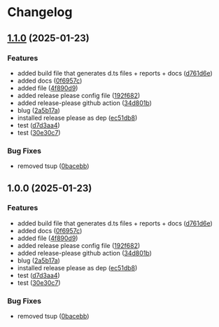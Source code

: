 # Changelog

## [1.1.0](https://github.com/ZCodeTemplates/npm-pkg-template/compare/v1.0.0...v1.1.0) (2025-01-23)


### Features

* added build file that generates d.ts files + reports + docs ([d761d6e](https://github.com/ZCodeTemplates/npm-pkg-template/commit/d761d6e63a1212f233ceaeb54f87b8bdbe3ca77b))
* added docs ([0f6957c](https://github.com/ZCodeTemplates/npm-pkg-template/commit/0f6957c3872b877766de2221270d114523ab7908))
* added file ([4f890d9](https://github.com/ZCodeTemplates/npm-pkg-template/commit/4f890d98c5d6b0678da7a13c9503e555b4818599))
* added release please config file ([192f682](https://github.com/ZCodeTemplates/npm-pkg-template/commit/192f6823247bba78ca8625c80f74aac4c1b00bd5))
* added release-please github action ([34d801b](https://github.com/ZCodeTemplates/npm-pkg-template/commit/34d801bd0218caa1e5d50a65a9dbb75b86899078))
* blug ([2a5b17a](https://github.com/ZCodeTemplates/npm-pkg-template/commit/2a5b17a2e9ee91ef8f3eb3d919a12cebf3b42f05))
* installed release please as dep ([ec51db8](https://github.com/ZCodeTemplates/npm-pkg-template/commit/ec51db856bdba5037f0f39af57ec6dd00c5dc185))
* test ([d7d3aa4](https://github.com/ZCodeTemplates/npm-pkg-template/commit/d7d3aa410bf1e0c3deef4e5bf0e840eeb42d74ef))
* test ([30e30c7](https://github.com/ZCodeTemplates/npm-pkg-template/commit/30e30c7292d97168e72d9a484b9867d8edf41c80))


### Bug Fixes

* removed tsup ([0bacebb](https://github.com/ZCodeTemplates/npm-pkg-template/commit/0bacebb956c4ef7a8a2e074642c93a2c601b6b6f))

## 1.0.0 (2025-01-23)


### Features

* added build file that generates d.ts files + reports + docs ([d761d6e](https://github.com/ZCodeTemplates/npm-pkg-template/commit/d761d6e63a1212f233ceaeb54f87b8bdbe3ca77b))
* added docs ([0f6957c](https://github.com/ZCodeTemplates/npm-pkg-template/commit/0f6957c3872b877766de2221270d114523ab7908))
* added file ([4f890d9](https://github.com/ZCodeTemplates/npm-pkg-template/commit/4f890d98c5d6b0678da7a13c9503e555b4818599))
* added release please config file ([192f682](https://github.com/ZCodeTemplates/npm-pkg-template/commit/192f6823247bba78ca8625c80f74aac4c1b00bd5))
* added release-please github action ([34d801b](https://github.com/ZCodeTemplates/npm-pkg-template/commit/34d801bd0218caa1e5d50a65a9dbb75b86899078))
* blug ([2a5b17a](https://github.com/ZCodeTemplates/npm-pkg-template/commit/2a5b17a2e9ee91ef8f3eb3d919a12cebf3b42f05))
* installed release please as dep ([ec51db8](https://github.com/ZCodeTemplates/npm-pkg-template/commit/ec51db856bdba5037f0f39af57ec6dd00c5dc185))
* test ([d7d3aa4](https://github.com/ZCodeTemplates/npm-pkg-template/commit/d7d3aa410bf1e0c3deef4e5bf0e840eeb42d74ef))
* test ([30e30c7](https://github.com/ZCodeTemplates/npm-pkg-template/commit/30e30c7292d97168e72d9a484b9867d8edf41c80))


### Bug Fixes

* removed tsup ([0bacebb](https://github.com/ZCodeTemplates/npm-pkg-template/commit/0bacebb956c4ef7a8a2e074642c93a2c601b6b6f))
